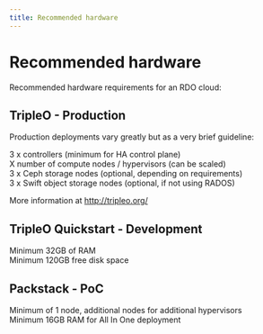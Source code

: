 ```yaml
---
title: Recommended hardware
---
```


# Recommended hardware

Recommended hardware requirements for an RDO cloud:  

## TripleO - Production

Production deployments vary greatly but as a very brief guideline:  

3 x controllers (minimum for HA control plane)  
X number of compute nodes / hypervisors (can be scaled)  
3 x Ceph storage nodes (optional, depending on requirements)  
3 x Swift object storage nodes (optional, if not using RADOS)  

More information at http://tripleo.org/

## TripleO Quickstart - Development

Minimum 32GB of RAM  
Minimum 120GB free disk space  

## Packstack - PoC

Minimum of 1 node, additional nodes for additional hypervisors  
Minimum 16GB RAM for All In One deployment  
